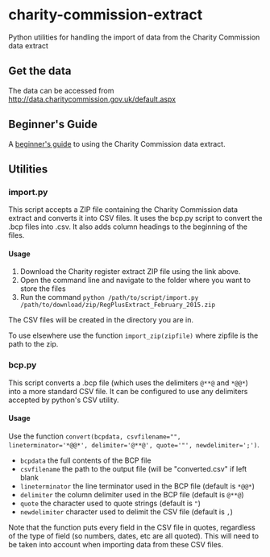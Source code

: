 # charity-commission-extract
Python utilities for handling the import of data from the Charity Commission data extract

## Get the data

The data can be accessed from <http://data.charitycommission.gov.uk/default.aspx>

## Beginner's Guide

A [beginner's guide](beginners-guide.md) to using the Charity Commission data extract.

## Utilities

### import.py

This script accepts a ZIP file containing the Charity Commission data extract and converts 
it into CSV files. It uses the bcp.py script to convert the .bcp files into .csv. It also 
adds column headings to the beginning of the files.

#### Usage

1. Download the Charity register extract ZIP file using the link above.
2. Open the command line and navigate to the folder where you want to store the files
3. Run the command `python /path/to/script/import.py /path/to/download/zip/RegPlusExtract_February_2015.zip`

The CSV files will be created in the directory you are in.

To use elsewhere use the function `import_zip(zipfile)` where zipfile is the path to the zip.

### bcp.py

This script converts a .bcp file (which uses the delimiters `@**@` and `*@@*`) into a more
standard CSV file. It can be configured to use any delimiters accepted by python's CSV
utility.

#### Usage

Use the function `convert(bcpdata, csvfilename="", lineterminator='*@@*', delimiter='@**@', quote='"', newdelimiter=';')`.

- `bcpdata` the full contents of the BCP file
- `csvfilename` the path to the output file (will be "converted.csv" if left blank
- `lineterminator` the line terminator used in the BCP file (default is `*@@*`)
- `delimiter` the column delimiter used in the BCP file (default is `@**@`)
- `quote` the character used to quote strings (default is `"`)
- `newdelimiter` character used to delimit the CSV file (default is `,`)

Note that the function puts every field in the CSV file in quotes, regardless of the type of field
(so numbers, dates, etc are all quoted). This will need to be taken into account when importing data
from these CSV files.